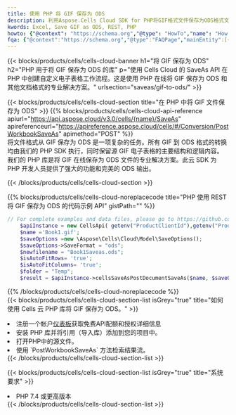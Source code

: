 ```yaml
---
title: 使用 PHP 将 GIF 保存为 ODS
description: 利用Aspose.Cells Cloud SDK for PHP将GIF格式文件保存为ODS格式文件。
kwords: Excel, Save GIF as ODS, REST, PHP
howto: {"@context": "https://schema.org","@type": "HowTo","name": "How to save GIF as ODS using the Cells Cloud PHP library.","description": "How to save GIF as ODS using the Cells Cloud PHP library.","image": {"@type": "ImageObject"},"url": "/php/saveas/gif-to-ods/","step": [{ "@type": "HowToStep","name": "How to save GIF as ODS using the Cells Cloud PHP library. step 1", "image": {"@type": "ImageObject",},"url": "/php/saveas/gif-to-ods/","text": "Register an account at <a href='https://dashboard.aspose.cloud/'>Dashboard</a> to get free API quota & authorization details",},{ "@type": "HowToStep","name": "How to save GIF as ODS using the Cells Cloud PHP library. step 1", "image": {"@type": "ImageObject",},"url": "/php/saveas/gif-to-ods/","text": "Install PHP library and add the reference (import the library) to your project.",},{ "@type": "HowToStep","name": "How to save GIF as ODS using the Cells Cloud PHP library. step 1", "image": {"@type": "ImageObject",},"url": "/php/saveas/gif-to-ods/","text": "Open the source file in PHP.",},{ "@type": "HowToStep","name": "How to save GIF as ODS using the Cells Cloud PHP library. step 1", "image": {"@type": "ImageObject",},"url": "/php/saveas/gif-to-ods/","text": "Use the `PostWorkbookSaveAs` method to retrieve the resulting stream.",}, ],"supply": {"@type": "HowToSupply","name": "document"},"tool": [{"@type": "HowToTool","name": "phpstorm, Visual Studio Code, Eclipse"},{"@type": "HowToTool","name": "Aspose Cells"}],"totalTime": "PT6M"}
fqa: {"@context":"https://schema.org","@type":"FAQPage","mainEntity":[{"@type":"Question","name":"Why save file as other formats file in C# using REST API?","acceptedAnswer":{"@type":"Answer","text":"Documents are encoded in many ways, and some files may be incompatible with the software you use. To open and read such files, just save them as appropriate file formats.<br/><ol><li>Install .NET SDK and add the reference (import the library) to your project.</li><li>Open the source file in C# using REST API.</li><li>Call the PostWorkbookSaveAsRequest() method, passing an output filename with required extension.</li><li>Get the result of save as a separate file.</li></ol>"}},{"@type":"Question","name":"What file formats can I save as with your C# library?","acceptedAnswer":{"@type":"Answer","text":"We support a variety of file formats for conversion using .NET library, including XLSX, Excel, xls , PDF, CSV, HTML, Markdown, XML, PNG, JPG, TIFF, Json, TXT and many more."}},{"@type":"Question","name":"What is the maximum allowed file size for conversion using this .NET library?","acceptedAnswer":{"@type":"Answer","text":"There are no file size limits for format conversions using .NET library."}}]}
---
```

{{< blocks/products/cells/cells-cloud-banner h1="将 GIF 保存为 ODS" h2="PHP 用于将 GIF 保存为 ODS 的库" p="使用 Cells Cloud 的 SaveAs API 在 PHP 中创建自定义电子表格工作流程。这是使用 PHP 在线将 GIF 保存为 ODS 和其他文档格式的专业解决方案。" urlsection="saveas/gif-to-ods/" >}}

{{< blocks/products/cells/cells-cloud-section title="在 PHP 中将 GIF 文件保存为 ODS" >}}
{{% blocks/products/cells/cells-cloud-api-reference apiurl="https://api.aspose.cloud/v3.0/cells/{name}/SaveAs" apireferenceurl="https://apireference.aspose.cloud/cells/#/Conversion/PostWorkbookSaveAs" apimethod="POST" %}}
<br/>
将文件格式从 GIF 保存为 ODS 是一项复杂的任务。所有 GIF 到 ODS 格式的转换均由我们的 PHP SDK 执行，同时保留源 GIF 电子表格的主要结构和逻辑内容。我们的 PHP 库是将 GIF 在线保存为 ODS 文件的专业解决方案。此云 SDK 为 PHP 开发人员提供了强大的功能和完美的 ODS 输出。

{{< /blocks/products/cells/cells-cloud-section >}}

{{% blocks/products/cells/cells-cloud-noreplacecode title="PHP 使用 REST 将 GIF 保存为 ODS 的代码示例 API" gistPath="" %}}
  
```php
// For complete examples and data files, please go to https://github.com/aspose-cells-cloud/aspose-cells-cloud-php/
    $apiInstance = new CellsApi( getenv("ProductClientId"),getenv("ProductClientSecret") );
    $name ='Book1.gif';
    $saveOptions =new \Aspose\Cells\Cloud\Model\SaveOptions();
    $saveOptions->SaveFormat = "ods";
    $newfilename = "Book1Saveas.ods";
    $isAutoFitRows= 'true';
    $isAutoFitColumns= 'true';
    $folder = "Temp";
    $result = $apiInstance->cellsSaveAsPostDocumentSaveAs($name, $saveOptions, $newfilename,$isAutoFitRows, $isAutoFitColumns, $folder);
```
  
{{% /blocks/products/cells/cells-cloud-noreplacecode %}}
<br/>
{{< blocks/products/cells/cells-cloud-section-list isGrey="true" title="如何使用 Cells 云 PHP 库将 GIF 保存为 ODS。" >}}
<li>注册一个帐户<a href="https://dashboard.aspose.cloud/">仪表板</a>获取免费API配额和授权详细信息</li>
<li>安装 PHP 库并将引用（导入库）添加到您的项目中。</li>
<li>打开PHP中的源文件。</li>
<li>使用 `PostWorkbookSaveAs` 方法检索结果流。</li>
{{< /blocks/products/cells/cells-cloud-section-list >}}

{{< blocks/products/cells/cells-cloud-section-list isGrey="true" title="系统要求" >}}
<li>PHP 7.4 或更高版本</li>
{{< /blocks/products/cells/cells-cloud-section-list >}}
